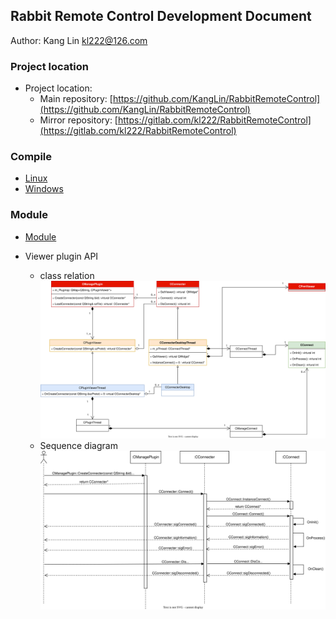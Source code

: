 
## Rabbit Remote Control Development Document

Author: Kang Lin kl222@126.com

### Project location

- Project location:
  - Main repository: [https://github.com/KangLin/RabbitRemoteControl](https://github.com/KangLin/RabbitRemoteControl)
  - Mirror repository: [https://gitlab.com/kl222/RabbitRemoteControl](https://gitlab.com/kl222/RabbitRemoteControl)

### Compile

- [Linux](../Compile/Linux.md)
- [Windows](../Compile/Windows.md)

### Module

- [Module](modules.html)

- Viewer plugin API
  + class relation  
    ![ViewerPluginAPI](../Image/PluginViewerAPI.svg)
  + Sequence diagram   
    ![Sequence diagram](../Image/PluginViewerSequenceDiagram.svg)
